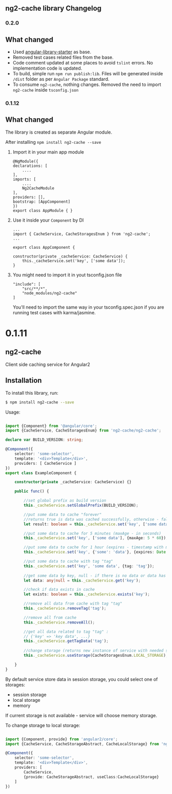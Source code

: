 ## ng2-cache library Changelog

<a name="0.2.0"></a>
### 0.2.0

## What changed

- Used [angular-library-starter](https://github.com/robisim74/angular-library-starter/) as base.
- Removed test cases related files from the base.
- Code comment updated at some places to avoid `tslint` errors. No implementation code is updated.
- To build, simple run `npm run publish:lib`. Files will be generated inside `/dist` folder as per `Angular Package` standard.
- To consume `ng2-cache`, nothing changes. Removed the need to import `ng2-cache` inside `tsconfig.json`



<a name="0.1.12"></a>
### 0.1.12

## What changed

The library is created as separate Angular module.

After installing `npm install ng2-cache --save`

1. Import it in your main app module
    ```
    @NgModule({
    declarations: [
        ....
    ],
    imports: [
        ....
        Ng2CacheModule
    ],
    providers: [],
    bootstrap: [AppComponent]
    })
    export class AppModule { }
    ```

2. Use it inside your `Component` by DI

    ````
    ...
    import { CacheService, CacheStoragesEnum } from 'ng2-cache';
    ...

    export class AppComponent {
    
    constructor(private _cacheService: CacheService) { 
        this._cacheService.set('key', ['some data']);
    } 
    ````

3. You might need to import it in yout tsconfig.json file

    ````
    "include": [
        "src/**/*",
        "node_modules/ng2-cache"
    ]
    ````
    You'll need to import the same way in your tsconfig.spec.json if you are running test cases with karma/jasmine.

<a name="0.1.11"></a>
# 0.1.11

## ng2-cache

Client side caching service for Angular2

## Installation

To install this library, run:

```bash
$ npm install ng2-cache --save
```

Usage:

```typescript

import {Component} from '@angular/core';
import {CacheService, CacheStoragesEnum} from 'ng2-cache/ng2-cache';

declare var BUILD_VERSION: string;

@Component({
    selector: 'some-selector',
    template: '<div>Template</div>',
    providers: [ CacheService ]
})
export class ExampleComponent {

    constructor(private _cacheService: CacheService) {}

    public func() {

        //set global prefix as build version
        this._cacheService.setGlobalPrefix(BUILD_VERSION);

        //put some data to cache "forever"
        //returns true is data was cached successfully, otherwise - false
        let result: boolean = this._cacheService.set('key', ['some data']);

        //put some data to cache for 5 minutes (maxAge - in seconds)
        this._cacheService.set('key', ['some data'], {maxAge: 5 * 60});

        //put some data to cache for 1 hour (expires - timestamp with milliseconds)
        this._cacheService.set('key', {'some': 'data'}, {expires: Date.now() + 1000 * 60 * 60});

        //put some data to cache with tag "tag"
        this._cacheService.set('key', 'some data', {tag: 'tag'});
        
        //get some data by key, null - if there is no data or data has expired
        let data: any|null = this._cacheService.get('key');

        //check if data exists in cache
        let exists: boolean = this._cacheService.exists('key');

        //remove all data from cache with tag "tag"
        this._cacheService.removeTag('tag');

        //remove all from cache
        this._cacheService.removeAll();

        //get all data related to tag "tag" :
        // {'key' => 'key data', ...}
        this._cacheService.getTagData('tag');
        
        //change storage (returns new instance of service with needed storage)
        this._cacheService.useStorage(CacheStoragesEnum.LOCAL_STORAGE);

    }
}

```

By default service store data in session storage, you could select one of storages:
 - session storage
 - local storage
 - memory

If current storage is not available - service will choose memory storage.

To change storage to local storage:

```typescript

import {Component, provide} from 'angular2/core';
import {CacheService, CacheStorageAbstract, CacheLocalStorage} from 'ng2-cache/ng2-cache';

@Component({
    selector: 'some-selector',
    template: '<div>Template</div>',
    providers: [
        CacheService,
        {provide: CacheStorageAbstract, useClass:CacheLocalStorage}
    ]
})

```
